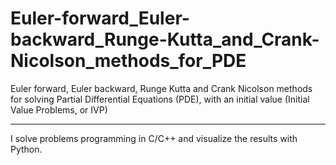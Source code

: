# Euler-forward_Euler-backward_Runge-Kutta_and_Crank-Nicolson_methods_for_PDE
Euler forward, Euler backward, Runge Kutta and Crank Nicolson methods for solving Partial Differential Equations (PDE), with an initial value (Initial Value Problems, or IVP)

----------------------------------------------------------------------------
I solve problems programming in C/C++ and visualize the results with Python.
